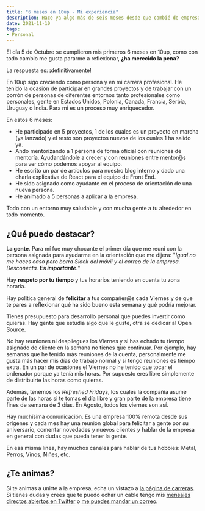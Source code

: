 ```yaml
---
title: "6 meses en 10up - Mi experiencia"
description: Hace ya algo más de seis meses desde que cambié de empresa. Comparto contigo mi reflexión inicial.
date: 2021-11-10
tags:
- Personal
---
```


El día 5 de Octubre se cumplieron mis primeros 6 meses en 10up, como con todo cambio me gusta pararme a reflexionar, **¿ha merecido la pena?**

La respuesta es: ¡definitivamente!

En 10up sigo creciendo como persona y en mi carrera profesional. He tenido la ocasión de participar en grandes proyectos y de trabajar con un porrón de personas de diferentes entornos tanto profesionales como personales, gente en Estados Unidos, Polonia, Canada, Francia, Serbia, Uruguay o India. Para mí es un proceso muy enriquecedor.

En estos 6 meses:

* He participado en 5 proyectos, 1 de los cuales es un proyecto en marcha (ya lanzado) y el resto son proyectos nuevos de los cuales 1 ha salido ya.
* Ando mentorizando a 1 persona de forma oficial con reuniones de mentoría. Ayudandándole a crecer y con reuniones entre mentor@s para ver cómo podemos apoyar al equipo.
* He escrito un par de artículos para nuestro blog interno y dado una charla explicativa de React para el equipo de Front End.
* He sido asignado como ayudante en el proceso de orientación de una nueva persona.
* He animado a 5 personas a aplicar a la empresa.

Todo con un entorno muy saludable y con mucha gente a tu alrededor en todo momento.

## ¿Qué puedo destacar?

**La gente**. Para mí fue muy chocante el primer día que me reuní con la persona asignada para ayudarme en la orientación que me dijera: "*Igual no me haces caso pero borra Slack del móvil y el correo de la empresa. Desconecta. **Es importante**.*"

Hay **respeto por tu tiempo** y tus horarios teniendo en cuenta tu zona horaria.

Hay política general de **felicitar** a tus compañer@s cada Viernes y de que te pares a reflexionar qué ha sido bueno esta semana y qué podría mejorar.

Tienes presupuesto para desarrollo personal que puedes invertir como quieras. Hay gente que estudia algo que le guste, otra se dedicar al Open Source.

No hay reuniones ni despliegues los Viernes y si has echado tu tiempo asignado de cliente en la semana no tienes que continuar. Por ejemplo, hay semanas que he tenido más reuniones de la cuenta, personalmente me gusta más hacer mis días de trabajo normal y si tengo reuniones es tiempo extra. En un par de ocasiones el Viernes no he tenido que tocar el ordenador porque ya tenía mis horas. Por supuesto eres libre simplemente de distribuirte las horas como quieras.

Además, tenemos los *Refreshed Fridays*, los cuales la compañía asume parte de las horas si te tomas el día libre y gran parte de la empresa tiene fines de semana de 3 días. En Agosto, todos los viernes son así.

Hay muchísima comunicación. Es una empresa 100% remota desde sus orígenes y cada mes hay una reunión global para felicitar a gente por su aniversario, comentar novedades y nuevos clientes y hablar de la empresa en general con dudas que pueda tener la gente.

En esa misma línea, hay muchos canales para hablar de tus hobbies: Metal, Perros, Vinos, Niñes, etc.

## ¿Te animas?

Si te animas a unirte a la empresa, echa un vistazo a [la página de carreras](https://10up.com/careers/). Si tienes dudas y crees que te puedo echar un cable tengo mis [mensajes directos abiertos en Twitter](https://twitter.com/ant_laguna) o [me puedes mandar un correo](https://antonio.laguna.es/sobre-mi/).
